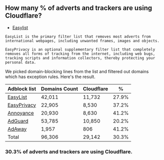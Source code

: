 ## How many % of adverts and trackers are using Cloudflare?


- [Easylist](https://web.archive.org/web/20210516110248/https://easylist.to/)
```
EasyList is the primary filter list that removes most adverts from international webpages, including unwanted frames, images and objects.

EasyPrivacy is an optional supplementary filter list that completely removes all forms of tracking from the internet, including web bugs, tracking scripts and information collectors, thereby protecting your personal data.
```


We picked domain-blocking lines from the list and filtered out domains which has exception rules.
Here's the result.


| Adblock list | Domains Count | Cloudflare | % |
| --- | --- | --- | --- |
| [EasyList](https://easylist.to/easylist/easylist.txt) | 42,011 | 11,732 | 27.9% |
| [EasyPrivacy](https://easylist.to/easylist/easyprivacy.txt) | 22,905 | 8,530 | 37.2% |
| [Annoyance](https://secure.fanboy.co.nz/fanboy-annoyance.txt) | 20,930 | 8,630 | 41.2% |
| [AdGuard](https://adguardteam.github.io/AdGuardSDNSFilter/Filters/filter.txt) | 53,785 | 10,850 | 20.2% |
| [AdAway](https://raw.githubusercontent.com/AdAway/adaway.github.io/master/hosts.txt) | 1,957 | 806 | 41.2% |
| Total | 96,306 | 29,142 | 30.3% |


### 30.3% of adverts and trackers are using Cloudflare.